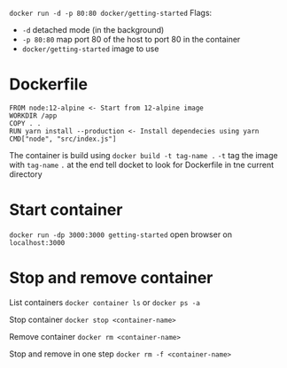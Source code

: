 `docker run -d -p 80:80 docker/getting-started`
Flags:
* `-d` detached mode (in the background)
* `-p 80:80` map port 80 of the host to port 80 in the container
* `docker/getting-started` image to use

# Dockerfile
```
FROM node:12-alpine <- Start from 12-alpine image
WORKDIR /app 
COPY . .
RUN yarn install --production <- Install dependecies using yarn
CMD["node", "src/index.js"]
```

The container is build using
`docker build -t tag-name .`
`-t` tag the image with `tag-name`
`.` at the end tell docket to look for Dockerfile in tne current directory

# Start container
`docker run -dp 3000:3000 getting-started`
open browser on `localhost:3000`

# Stop and remove container
List containers `docker container ls` or `docker ps -a`

Stop container `docker stop <container-name>`

Remove container `docker rm <container-name>`

Stop and remove in one step `docker rm -f <container-name>`
